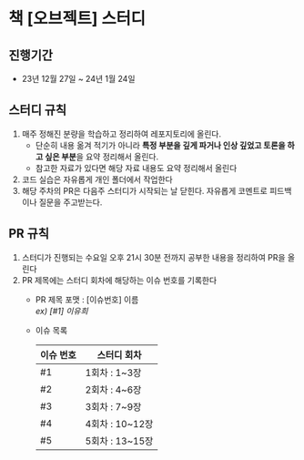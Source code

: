 # 책 [오브젝트] 스터디

## 진행기간
- 23년 12월 27일 ~ 24년 1월 24일

## 스터디 규칙
1. 매주 정해진 분량을 학습하고 정리하여 레포지토리에 올린다.  
   - 단순히 내용 옮겨 적기가 아니라 **특정 부분을 깊게 파거나 인상 깊었고 토론을 하고 싶은 부분**을 요약 정리해서 올린다.
   - 참고한 자료가 있다면 해당 자료 내용도 요약 정리해서 올린다
2. 코드 실습은 자유롭게 개인 폴더에서 작업한다
3. 해당 주차의 PR은 다음주 스터디가 시작되는 날 닫힌다. 자유롭게 코멘트로 피드백이나 질문을 주고받는다.

## PR 규칙

1. 스터디가 진행되는 수요일 오후 21시 30분 전까지 공부한 내용을 정리하여 PR을 올린다
2. PR 제목에는 스터디 회차에 해당하는 이슈 번호를 기록한다  
   - PR 제목 포맷 : [이슈번호] 이름  
     *ex) [#1] 이유희*
   - 이슈 목록  
   
     | 이슈 번호 | 스터디 회차       |
     | --------- |--------------|
     | #1        | 1회차 : 1~3장   |
     | #2        | 2회차 : 4~6장   |
     | #3        | 3회차 : 7~9장   |
     | #4        | 4회차 : 10~12장 |
     | #5          | 5회차 : 13~15장 |


